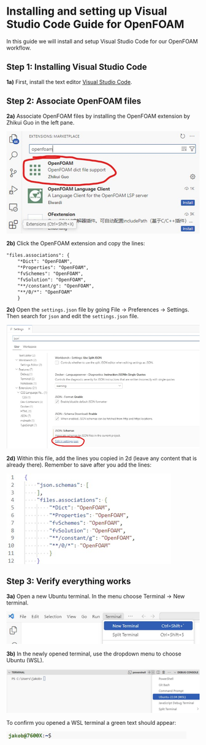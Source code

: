 # Installing and setting up Visual Studio Code Guide for OpenFOAM

In this guide we will install and setup Visual Studio Code for our OpenFOAM workflow.

## Step 1: Installing Visual Studio Code
**1a)** First, install the text editor [Visual Studio Code](https://code.visualstudio.com).

## Step 2: Associate OpenFOAM files

**2a)** Associate OpenFOAM files by installing the OpenFOAM extension by Zhikui Guo in the left pane.

![](of-extension.jpg)

**2b)** Click the OpenFOAM extension and copy the lines:

```
"files.associations": {
    "*Dict": "OpenFOAM",
    "*Properties": "OpenFOAM",
    "fvSchemes": "OpenFOAM",
    "fvSolution": "OpenFOAM",
    "**/constant/g": "OpenFOAM",
    "**/0/*": "OpenFOAM"
    }
```

**2c)** Open the ``settings.json`` file by going File -> Preferences -> Settings. Then search for ``json`` and edit the ``settings.json`` file.

![](settings-json.jpg)

**2d)** Within this file, add the lines you copied in 2d (leave any content that is already there). Remember to save after you add the lines:

![](settings-json2.jpg)

## Step 3: Verify everything works

**3a)** Open a new Ubuntu terminal. In the menu choose Terminal -> New terminal.

![](new-terminal.jpg)

**3b)** In the newly opened terminal, use the dropdown menu to choose Ubuntu (WSL).

![](wsl-terminal.jpg)

To confirm you opened a WSL terminal a green text should appear:

![](in-wsl-terminal.jpg)